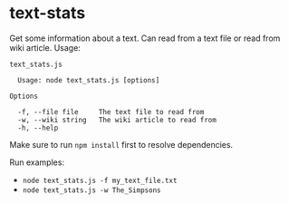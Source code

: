 # text-stats
Get some information about a text. Can read from a text file or read from wiki article. Usage:
```
text_stats.js

  Usage: node text_stats.js [options]

Options

  -f, --file file     The text file to read from
  -w, --wiki string   The wiki article to read from
  -h, --help
```

Make sure to run `npm install` first to resolve dependencies.

Run examples: 
- `node text_stats.js -f my_text_file.txt`
- `node text_stats.js -w The_Simpsons`
